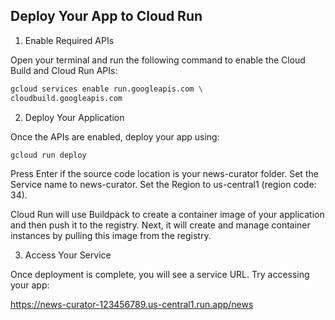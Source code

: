 ## Deploy Your App to Cloud Run

1. Enable Required APIs

Open your terminal and run the following command to enable the Cloud Build and Cloud Run APIs:

```bash
gcloud services enable run.googleapis.com \ 
cloudbuild.googleapis.com
```

2. Deploy Your Application

Once the APIs are enabled, deploy your app using:

```bash
gcloud run deploy
```

Press Enter if the source code location is your news-curator folder. Set the Service name to news-curator. Set the Region to us-central1 (region code: 34).

Cloud Run will use Buildpack to create a container image of your application and then push it to the registry. Next, it will create and manage container instances by pulling this image from the registry.

3. Access Your Service

Once deployment is complete, you will see a service URL. Try accessing your app:

https://news-curator-123456789.us-central1.run.app/news

